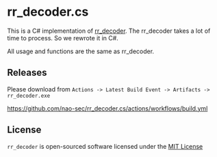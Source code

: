 # rr_decoder.cs
This is a C# implementation of [rr_decoder](https://github.com/nao-sec/rr_decoder). The rr_decoder takes a lot of time to process. So we rewrote it in C#.

All usage and functions are the same as rr_decoder.

## Releases
Please download from `Actions -> Latest Build Event -> Artifacts -> rr_decoder.exe`

https://github.com/nao-sec/rr_decoder.cs/actions/workflows/build.yml

## License
`rr_decoder` is open-sourced software licensed under the [MIT License](LICENSE)
